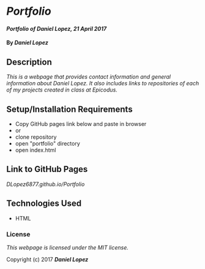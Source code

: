 # _Portfolio_

#### _Portfolio of Daniel Lopez, 21 April 2017_

#### By _**Daniel Lopez**_

## Description

_This is a webpage that provides contact information and general information about Daniel Lopez. It also includes links to repositories of each of my projects created in class at Epicodus._

## Setup/Installation Requirements

* Copy GitHub pages link below and paste in browser
* or
* clone repository
* open "portfolio" directory
* open index.html

## Link to GitHub Pages

_DLopez6877.github.io/Portfolio_

## Technologies Used

* HTML

### License

*This webpage is licensed under the MIT license.*

Copyright (c) 2017 **_Daniel Lopez_**
